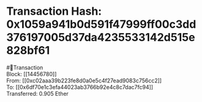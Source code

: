 
Transaction Hash: 0x1059a941b0d591f47999ff00c3dd376197005d37da4235533142d515e828bf61
====================================================================================
  
#💸Transaction  
Block: [[14456780]]  
From: [[0xc02aaa39b223fe8d0a0e5c4f27ead9083c756cc2]]  
To: [[0x6df70e1c3efa44023ab3766b92e4c8c7dac7fc94]]  
Transferred: 0.905 Ether